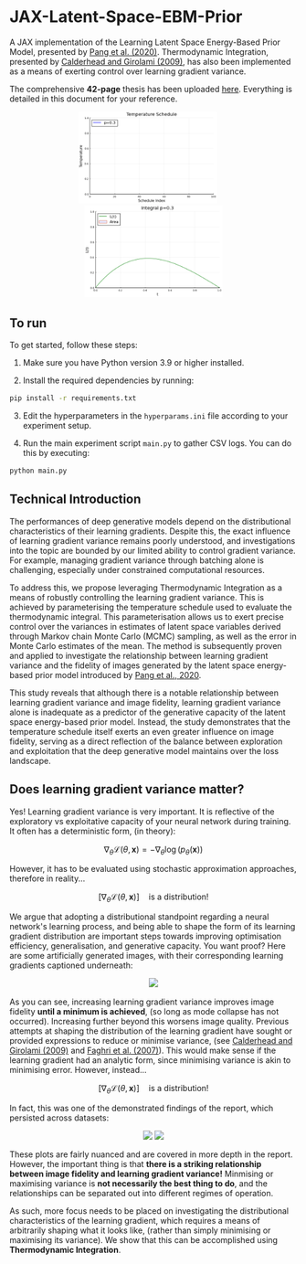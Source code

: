 # JAX-Latent-Space-EBM-Prior
A JAX implementation of the Learning Latent Space Energy-Based Prior Model, presented by [Pang et al. (2020)](https://proceedings.neurips.cc/paper_files/paper/2020/file/fa3060edb66e6ff4507886f9912e1ab9-Paper.pdf). Thermodynamic Integration, presented by [Calderhead and Girolami (2009)](https://www.sciencedirect.com/science/article/pii/S0167947309002722),
 has also been implemented as a means of exerting control over learning gradient variance.

The comprehensive **42-page** thesis has been uploaded [here](https://github.com/PritRaj1/JAX-ThermoEBM/blob/main/MEng%20Report.pdf). Everything is detailed in this document for your reference.

<p align="center">
  <img src="results/demo/all_temperature_schedule.gif" alt="Temperature Schedules" width="48%" style="padding-right: 20px;">
  <img src="results/demo/all_integral.gif" alt="Thermodynamic Integral" width="48%">
</p>

## To run

To get started, follow these steps:

1. Make sure you have Python version 3.9 or higher installed.
 
2. Install the required dependencies by running:

```bash
pip install -r requirements.txt
```

3. Edit the hyperparameters in the `hyperparams.ini` file according to your experiment setup.

4. Run the main experiment script `main.py` to gather CSV logs. You can do this by executing:

```bash
python main.py
```

## Technical Introduction

The performances of deep generative models depend on the distributional characteristics of their learning gradients. Despite this, the exact influence of learning gradient variance remains poorly understood, and investigations into the topic are bounded by our limited ability to control gradient variance. For example, managing gradient variance through batching alone is challenging, especially under constrained computational resources.

To address this, we propose leveraging Thermodynamic Integration as a means of robustly controlling the learning gradient variance. This is achieved by parameterising the temperature schedule used to evaluate the thermodynamic integral. This parameterisation allows us to exert precise control over the variances in estimates of latent space variables derived through Markov chain Monte Carlo (MCMC) sampling, as well as the error in Monte Carlo estimates of the mean. The method is subsequently proven and applied to investigate the relationship between learning gradient variance and the fidelity of images generated by the latent space energy-based prior model introduced by [Pang et al., 2020](https://proceedings.neurips.cc/paper_files/paper/2020/file/fa3060edb66e6ff4507886f9912e1ab9-Paper.pdf). 

This study reveals that although there is a notable relationship between learning gradient variance and image fidelity, learning gradient variance alone is inadequate as a predictor of the generative capacity of the latent space energy-based prior model. Instead, the study demonstrates that the temperature schedule itself exerts an even greater influence on image fidelity, serving as a direct reflection of the balance between exploration and exploitation that the deep generative model maintains over the loss landscape. 

## Does learning gradient variance matter?

Yes! Learning gradient variance is very important. It is reflective of the exploratory vs exploitative capacity of your neural network during training. It often has a deterministic form, (in theory):

```math  
\nabla _\theta \mathcal{L}(\theta, \mathbf{x}) = - \nabla _\theta \log(p_\theta(\mathbf{x}))
```

However, it has to be evaluated using stochastic approximation approaches, therefore in reality...

```math
\left[ \nabla_\theta \mathcal{L}(\theta, \mathbf{x}) \right] \quad \text{is a distribution!}
```

We argue that adopting a distributional standpoint regarding a neural network's learning process, and being able to shape the form of its learning gradient distribution are important steps towards improving optimisation efficiency, generalisation, and generative capacity. You want proof? Here are some artificially generated images, with their corresponding learning gradients captioned underneath:

<p align="center">
<img src="https://github.com/PritRaj1/JAX-ThermoEBM/assets/77790119/b526520f-4d92-4eb2-a458-3b0224678a6b" width="50%">
</p>
 
As you can see, increasing learning gradient variance improves image fidelity **until a minimum is achieved**, (so long as mode collapse has not occurred). Increasing further beyond this worsens image quality. Previous attempts at shaping the distribution of the learning gradient have sought or provided expressions to reduce or minimise variance, (see [Calderhead and Girolami (2009)](https://www.sciencedirect.com/science/article/pii/S0167947309002722) and [Faghri et al. (2007)](https://arxiv.org/abs/2007.04532)). This would make sense if the learning gradient had an analytic form, since minimising variance is akin to minimising error. However, instead...

```math
\left[ \nabla_\theta \mathcal{L}(\theta, \mathbf{x}) \right] \quad \text{is a distribution!}
```

In fact, this was one of the demonstrated findings of the report, which persisted across datasets:

<p align="center">
<img src="https://github.com/PritRaj1/JAX-ThermoEBM/assets/77790119/bfaa49a8-5d5c-4862-bac0-b9759e263bdc" width="50%">
<img src="https://github.com/PritRaj1/JAX-ThermoEBM/assets/77790119/e16042e4-94af-461f-9b26-c41665f742ea" width="50%">
</p>

These plots are fairly nuanced and are covered in more depth in the report. However, the important thing is that **there is a striking relationship between image fidelity and learning gradient variance!** Minmising or maximising variance is **not necessarily the best thing to do**, and the relationships can be separated out into different regimes of operation.

As such, more focus needs to be placed on investigating the distributional characteristics of the learning gradient, which requires a means of arbitrarily shaping what it looks like, (rather than simply minimising or maximising its variance). We show that this can be accomplished using **Thermodynamic Integration**.  






